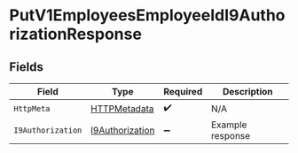 # PutV1EmployeesEmployeeIdI9AuthorizationResponse


## Fields

| Field                                                         | Type                                                          | Required                                                      | Description                                                   |
| ------------------------------------------------------------- | ------------------------------------------------------------- | ------------------------------------------------------------- | ------------------------------------------------------------- |
| `HttpMeta`                                                    | [HTTPMetadata](../../Models/Components/HTTPMetadata.md)       | :heavy_check_mark:                                            | N/A                                                           |
| `I9Authorization`                                             | [I9Authorization](../../Models/Components/I9Authorization.md) | :heavy_minus_sign:                                            | Example response                                              |